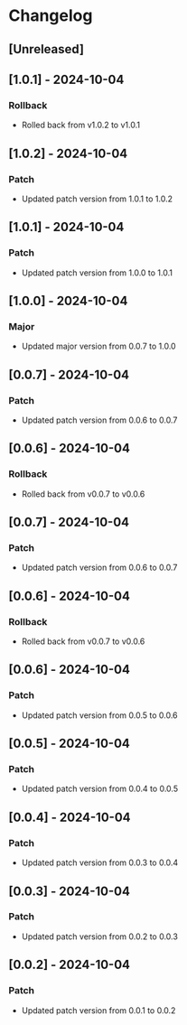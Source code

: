 # Changelog

## [Unreleased]

## [1.0.1] - 2024-10-04
### Rollback
- Rolled back from v1.0.2 to v1.0.1

## [1.0.2] - 2024-10-04
### Patch
- Updated patch version from 1.0.1 to 1.0.2

## [1.0.1] - 2024-10-04
### Patch
- Updated patch version from 1.0.0 to 1.0.1

## [1.0.0] - 2024-10-04
### Major
- Updated major version from 0.0.7 to 1.0.0

## [0.0.7] - 2024-10-04
### Patch
- Updated patch version from 0.0.6 to 0.0.7

## [0.0.6] - 2024-10-04
### Rollback
- Rolled back from v0.0.7 to v0.0.6

## [0.0.7] - 2024-10-04
### Patch
- Updated patch version from 0.0.6 to 0.0.7

## [0.0.6] - 2024-10-04
### Rollback
- Rolled back from v0.0.7 to v0.0.6

## [0.0.6] - 2024-10-04
### Patch
- Updated patch version from 0.0.5 to 0.0.6

## [0.0.5] - 2024-10-04
### Patch
- Updated patch version from 0.0.4 to 0.0.5

## [0.0.4] - 2024-10-04
### Patch
- Updated patch version from 0.0.3 to 0.0.4

## [0.0.3] - 2024-10-04
### Patch
- Updated patch version from 0.0.2 to 0.0.3

## [0.0.2] - 2024-10-04
### Patch
- Updated patch version from 0.0.1 to 0.0.2

